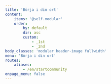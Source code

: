 ```yaml
---
title: 'Börja i din ort'
content:
    items: '@self.modular'
    order:
        by: default
        dir: asc
        custom:
            - _1st
            - _2nd
body_classes: 'modular header-image fullwidth'
menu: 'Börja i din ort'
routes:
    aliases:
        - /en/startcommunity
onpage_menu: false
---
```



